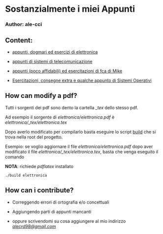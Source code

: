 # Sostanzialmente i miei Appunti
### Author: ale-cci

## Content:

* [appunti, dogmari ed esercizi di elettronica](https://github.com/ale-cci/Appunti/tree/master/elettronica)

* [appunti di sistemi di telecomunicazione](https://github.com/ale-cci/Appunti/tree/master/elettronica)

* [appunti (poco affidabili) ed esercitazioni di fca di Mike](https://github.com/ale-cci/Appunti/tree/master/elettronica)

* [Esercitazioni, consegne extra e qualche appunto di Sistemi Operativi](https://github.com/ale-cci/Appunti/tree/master/ubungu)

## How can modify a pdf?

Tutti i sorgenti dei pdf sono dento la cartella *_tex* dello stesso pdf.

Ad esempio il sorgente di *elettronica/elettronica.pdf* è *elettronica/_tex/elettronica.tex*

Dopo averlo modificato per compilarlo basta eseguire lo script [build](https://github.com/ale-cci/Appunti/blob/master/build) che si trova nella root del progetto.

Esempio: se voglio aggiornare il file *elettronica/elettronica.pdf* dopo aver modificato il file *elettronica/_tex/elettronica.tex*, basta che venga eseguito il comando

**NOTA**: richiede *pdflatex* installato

```
./build elettronica
```

## How can i contribute?

* Correggendo errori di ortografia e/o concettuali

* Aggiungendo parti di appunti mancanti

* oppure scrivendomi su cosa aggiungere al mio indirizzo *alecrd98@gmail.com*


